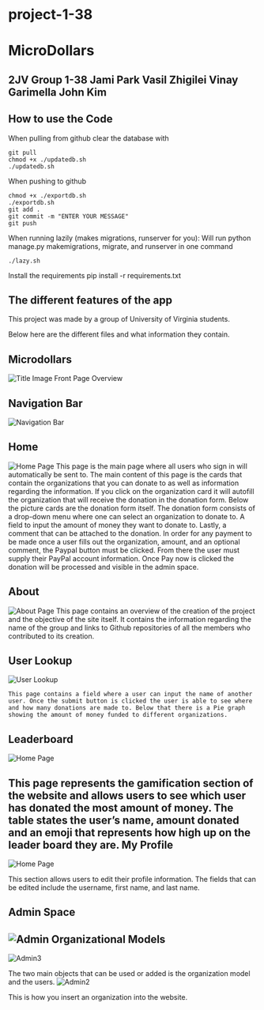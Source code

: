 # project-1-38

MicroDollars
============

2JV Group 1-38
Jami Park Vasil Zhigilei Vinay Garimella John Kim
--------------------------------------------------------


How to use the Code
------------------

When pulling from github clear the database with

    git pull
    chmod +x ./updatedb.sh
    ./updatedb.sh

When pushing to github

    chmod +x ./exportdb.sh
    ./exportdb.sh
    git add .
    git commit -m "ENTER YOUR MESSAGE"
    git push

When running lazily (makes migrations, runserver for you):
Will run python manage.py makemigrations, migrate, and runserver in one command

    ./lazy.sh

Install the requirements
    pip install -r requirements.txt

The different features of the app
---------------------------------

This project was made by a group of University of Virginia students.

Below here are the different files and what information they contain.

Microdollars
-----------
![Title Image](./media/readmeimages/header.png)
Front Page Overview

Navigation Bar
--------------
![Navigation Bar](./media/readmeimages/Navigation.png)

Home
-----
![Home Page](./media/readmeimages/Home.png)
	This page is the main page where all users who sign in will automatically be sent to. The main content of this page is the cards that contain the organizations that you can donate to as well as information regarding the information. If you click on the organization card it will autofill the organization that will receive the donation in the donation form.
	Below the picture cards are the donation form itself. The donation form consists of a drop-down menu where one can select an organization to donate to. A field to input the amount of money they want to donate to. Lastly, a comment that can be attached to the donation. In order for any payment to be made once a user fills out the organization, amount, and an optional comment, the Paypal button must be clicked. From there the user must supply their PayPal account information. Once Pay now is clicked the donation will be processed and visible in the admin space.

About
-----
![About Page](./media/readmeimages/About.png)
This page contains an overview of the creation of the project and the objective of the site itself. It contains the information regarding the name of the group and links to Github repositories of all the members who contributed to its creation.


User Lookup
-----
![User Lookup](./media/readmeimages/Lookup.png)

	This page contains a field where a user can input the name of another user. Once the submit button is clicked the user is able to see where and how many donations are made to. Below that there is a Pie graph showing the amount of money funded to different organizations.


Leaderboard
-----
![Home Page](./media/readmeimages/Leaderboard.png)

This page represents the gamification section of the website and allows users to see which user has donated the most amount of money. The table states the user’s name, amount donated and an emoji that represents how high up on the leader board they are.
My Profile
----------
![Home Page](./media/readmeimages/Profile.png)

This section allows users to edit their profile information. The fields that can be edited include the username, first name, and last name.


Admin Space
-----------
![Admin](./media/readmeimages/Admin.png)
Organizational Models
---------------------
![Admin3](./media/readmeimages/Admin3.png)


The two main objects that can be used or added is the organization model and the users.
![Admin2](./media/readmeimages/Admin2.png)


This is how you insert an organization into the website.
